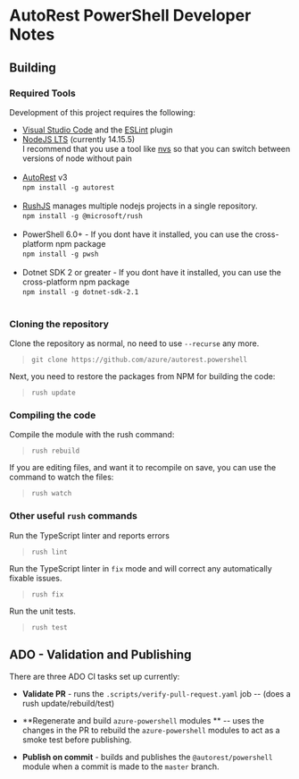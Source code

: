 # AutoRest PowerShell Developer Notes

## Building

### Required Tools

Development of this project requires the following:

- [Visual Studio Code](https://code.visualstudio.com/) and the [ESLint](https://marketplace.visualstudio.com/items?itemName=dbaeumer.vscode-eslint) plugin
- [NodeJS LTS](https://nodejs.org) (currently 14.15.5) <br> I recommend that you use a tool like [nvs](https://github.com/jasongin/nvs) so that you can switch between versions of node without pain <br>&nbsp;
- [AutoRest](https://aka.ms/autorest) v3 <br> `npm install -g autorest ` <br>&nbsp;
- [RushJS](https://rushjs.io/) manages multiple nodejs projects in a single repository. <br> `npm install -g @microsoft/rush` <br>&nbsp;
- PowerShell 6.0+ - If you dont have it installed, you can use the cross-platform npm package <br> `npm install -g pwsh` <br>&nbsp;
- Dotnet SDK 2 or greater - If you dont have it installed, you can use the cross-platform npm package <br> `npm install -g dotnet-sdk-2.1 ` <br>&nbsp;

### Cloning the repository

Clone the repository as normal, no need to use `--recurse` any more.

> `git clone https://github.com/azure/autorest.powershell` 

Next, you need to restore the packages from NPM for building the code:

> `rush update` 


### Compiling the code 

Compile the module with the rush command:

> `rush rebuild`

If you are editing files, and want it to recompile on save, you can use 
the command to watch the files:

> `rush watch`

### Other useful `rush` commands

Run the TypeScript linter and reports errors
> `rush lint` 

Run the TypeScript linter in `fix` mode and will correct any automatically fixable issues.
> `rush fix`

Run the unit tests.
> `rush test`


## ADO - Validation and Publishing

There are three ADO CI tasks set up currently:
- **Validate PR** - runs the `.scripts/verify-pull-request.yaml` job -- (does a rush update/rebuild/test)

- **Regenerate and build `azure-powershell` modules ** -- uses the changes in the PR to rebuild the `azure-powershell` modules to act as a smoke test before publishing.

- **Publish on commit** - builds and publishes the `@autorest/powershell` module when a commit is made to the `master` branch.


